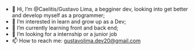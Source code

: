 - 👋 Hi, I’m @Caelitis/Gustavo Lima, a begginer dev, looking into get better and develop myself as a programmer;
- 👀 I’m interested in learn and grow up as a Dev;
- 🌱 I’m currently learning front and back end;
- 💞️ I’m looking for a internship or a junior job
- 📫 How to reach me: gustavolima.dev20@gmail.com

<!---
Caelitis/Caelitis is a ✨ special ✨ repository because its `README.md` (this file) appears on your GitHub profile.
You can click the Preview link to take a look at your changes.
--->
